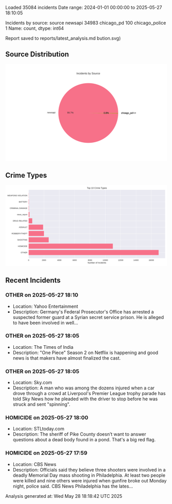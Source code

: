 
Loaded 35084 incidents
Date range: 2024-01-01 00:00:00 to 2025-05-27 18:10:05

Incidents by source:
source
newsapi           34983
chicago_pd          100
chicago_police        1
Name: count, dtype: int64

Report saved to reports/latest_analysis.md
bution.svg)

## Source Distribution
![Source Distribution](images/source_distribution.svg)

## Crime Types
![Crime Types](images/crime_types.svg)

## Recent Incidents

### OTHER on 2025-05-27 18:10
- Location: Yahoo Entertainment
- Description: Germany's Federal Prosecutor's Office has arrested a suspected former guard at a Syrian secret service prison. He is alleged to have been involved in well...


### OTHER on 2025-05-27 18:05
- Location: The Times of India
- Description: "One Piece" Season 2 on Netflix is happening and good news is that makers have almost finalized the cast.


### OTHER on 2025-05-27 18:05
- Location: Sky.com
- Description: A man who was among the dozens injured when a car drove through a crowd at Liverpool's Premier League trophy parade has told Sky News how he pleaded with the driver to stop before he was struck and sent "spinning".


### HOMICIDE on 2025-05-27 18:00
- Location: STLtoday.com
- Description: The sheriff of Pike County doesn’t want to answer questions about a dead body found in a pond. That's a big red flag.


### HOMICIDE on 2025-05-27 17:59
- Location: CBS News
- Description: Officials said they believe three shooters were involved in a deadly Memorial Day mass shooting in Philadelphia. At least two people were killed and nine others were injured when gunfire broke out Monday night, police said. CBS News Philadelphia has the lates…

Analysis generated at: Wed May 28 18:18:42 UTC 2025
